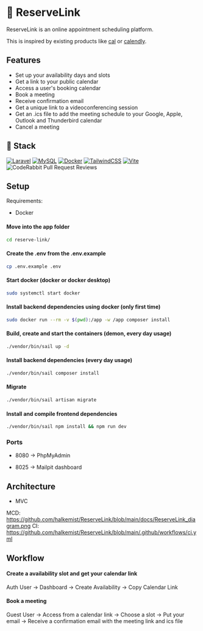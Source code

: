 # 🚀 ReserveLink

ReserveLink is an online appointment scheduling platform.

This is inspired by existing products like [cal](https://cal.com/) or [calendly](https://calendly.com/).

## Features

- Set up your availability days and slots
- Get a link to your public calendar
- Access a user's booking calendar
- Book a meeting
- Receive confirmation email
- Get a unique link to a videoconferencing session
- Get an .ics file to add the meeting schedule to your Google, Apple, Outlook and Thunderbird calendar
- Cancel a meeting

## 🔧 Stack

[![Laravel](https://img.shields.io/badge/Laravel-%23FF2D20.svg?logo=laravel&logoColor=white)](#)
[![MySQL](https://img.shields.io/badge/MySQL-4479A1?logo=mysql&logoColor=fff)](#)
[![Docker](https://img.shields.io/badge/Docker-2496ED?logo=docker&logoColor=fff)](#)
[![TailwindCSS](https://img.shields.io/badge/Tailwind%20CSS-%2338B2AC.svg?logo=tailwind-css&logoColor=white)](#)
[![Vite](https://img.shields.io/badge/Vite-646CFF?logo=vite&logoColor=fff)](#)
![CodeRabbit Pull Request Reviews](https://img.shields.io/coderabbit/prs/github/halkemist/ReserveLink?utm_source=oss&utm_medium=github&utm_campaign=halkemist%2FReserveLink&labelColor=171717&color=FF570A&link=https%3A%2F%2Fcoderabbit.ai&label=CodeRabbit+Reviews)

## Setup

Requirements:
- Docker

#### Move into the app folder
```bash
cd reserve-link/
```

#### Create the .env from the .env.example
```bash
cp .env.example .env
```

#### Start docker (docker or docker desktop)
```bash
sudo systemctl start docker
```

#### Install backend dependencies using docker (only first time)
```bash
sudo docker run --rm -v $(pwd):/app -w /app composer install
```

#### Build, create and start the containers (demon, every day usage)
```bash
./vendor/bin/sail up -d
```

#### Install backend dependencies (every day usage)
```bash
./vendor/bin/sail composer install
```

#### Migrate
```bash
./vendor/bin/sail artisan migrate
```

#### Install and compile frontend dependencies
```bash
./vendor/bin/sail npm install && npm run dev
```

### Ports

- 8080 -> PhpMyAdmin

- 8025 -> Mailpit dashboard

## Architecture

- MVC

MCD: https://github.com/halkemist/ReserveLink/blob/main/docs/ReserveLink_diagram.png
CI: https://github.com/halkemist/ReserveLink/blob/main/.github/workflows/ci.yml

## Workflow

#### Create a availability slot and get your calendar link

Auth User -> Dashboard -> Create Availability -> Copy Calendar Link

#### Book a meeting

Guest User -> Access from a calendar link -> Choose a slot -> Put your email -> Receive a confirmation email with the meeting link and ics file
